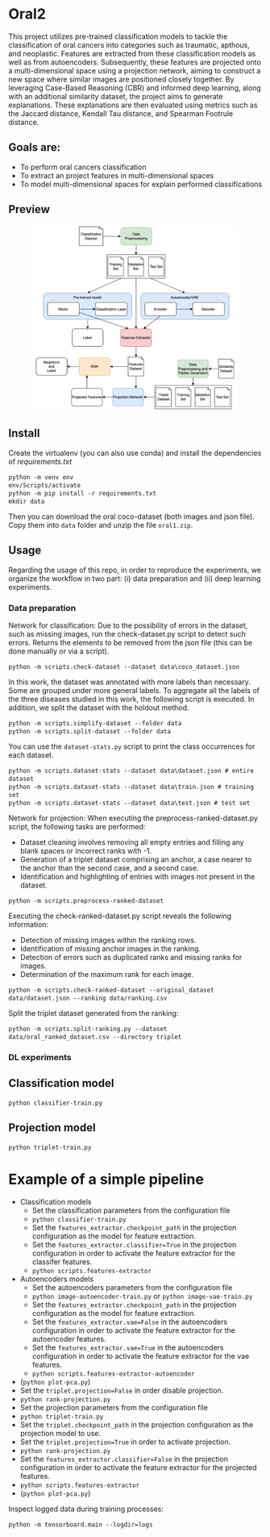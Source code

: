 # **Oral2**
This project utilizes pre-trained classification models to tackle the classification of oral cancers into categories such as traumatic, apthous, and neoplastic. Features are extracted from these classification models as well as from autoencoders. Subsequently, these features are projected onto a multi-dimensional space using a projection network, aiming to construct a new space where similar images are positioned closely together. By leveraging Case-Based Reasoning (CBR) and informed deep learning, along with an additional similarity dataset, the project aims to generate explanations. These explanations are then evaluated using metrics such as the Jaccard distance, Kendall Tau distance, and Spearman Footrule distance.

## Goals are:
- To perform oral cancers classification
- To extract an project features in multi-dimensional spaces
- To model multi-dimensional spaces for explain performed classifications 

## Preview
<p align="center">
  <img src="preview.png" alt="preview" width="400px"/> 
</p>

## Install

Create the virtualenv (you can also use conda) and install the dependencies of *requirements.txt*

```
python -m venv env
env/Scripts/activate
python -m pip install -r requirements.txt
mkdir data
```
Then you can download the oral coco-dataset (both images and json file). Copy them into `data` folder and unzip the file `oral1.zip`.

## Usage
Regarding the usage of this repo, in order to reproduce the experiments, we organize the workflow in two part: (i) data preparation and (ii) deep learning experiments.

### Data preparation
Network for classification:
Due to the possibility of errors in the dataset, such as missing images, run the check-dataset.py script to detect such errors. Returns the elements to be removed from the json file (this can be done manually or via a script).
```
python -m scripts.check-dataset --dataset data\coco_dataset.json
```
In this work, the dataset was annotated with more labels than necessary. Some are grouped under more general labels. To aggregate all the labels of the three diseases studied in this work, the following script is executed. In addition, we split the dataset with the holdout method.
```
python -m scripts.simplify-dataset --folder data
python -m scripts.split-dataset --folder data
```

You can use the `dataset-stats.py`   script to print the class occurrences for each dataset.
```
python -m scripts.dataset-stats --dataset data\dataset.json # entire dataset
python -m scripts.dataset-stats --dataset data\train.json # training set
python -m scripts.dataset-stats --dataset data\test.json # test set
```

Network for projection:
When executing the preprocess-ranked-dataset.py script, the following tasks are performed:
- Dataset cleaning involves removing all empty entries and filling any blank spaces or incorrect ranks with -1.
- Generation of a triplet dataset comprising an anchor, a case nearer to the anchor than the second case, and a second case.
- Identification and highlighting of entries with images not present in the dataset.
```
python -m scripts.preprocess-ranked-dataset
```

Executing the check-ranked-dataset.py script reveals the following information:
- Detection of missing images within the ranking rows.
- Identification of missing anchor images in the ranking.
- Detection of errors such as duplicated ranks and missing ranks for images.
- Determination of the maximum rank for each image.
```
python -m scripts.check-ranked-dataset --original_dataset data/dataset.json --ranking data/ranking.csv 
```

Split the triplet dataset generated from the ranking:
```
python -m scripts.split-ranking.py --dataset data/oral_ranked_dataset.csv --directory triplet
```


### DL experiments

## Classification model
```
python classifier-train.py
```

## Projection model
```
python triplet-train.py
```

# Example of a simple pipeline
- Classification models
  - Set the classification parameters from the configuration file
  - ```python classifier-train.py```
  - Set the `features_extractor.checkpoint_path` in the projection configuration as the model for feature extraction.
  - Set the `features_extractor.classifier=True` in the projection configuration in order to activate the feature extractor for the classifer features.
  - ```python scripts.features-extractor```
- Autoencoders models
  - Set the autoencoders parameters from the configuration file
  - ```python image-autoencoder-train.py``` or ```python image-vae-train.py```
  - Set the `features_extractor.checkpoint_path` in the projection configuration as the model for feature extraction.
  - Set the `features_extractor.vae=False` in the autoencoders configuration in order to activate the feature extractor for the autoencoder features.
  - Set the `features_extractor.vae=True` in the autoencoders configuration in order to activate the feature extractor for the vae features.
  - ```python scripts.features-extractor-autoencoder```
- (```python plot-pca.py```)
- Set the `triplet.projection=False` in order disable projection.
- ```python rank-projection.py```
- Set the projection parameters from the configuration file
- ```python triplet-train.py```
- Set the `triplet.checkpoint_path` in the projection configuration as the projection model to use.
- Set the `triplet.projection=True` in order to activate projection.
- ```python rank-projection.py```
- Set the `features_extractor.classifier=False` in the projection configuration in order to activate the feature extractor for the projected features.
- ```python scripts.features-extractor```
- (```python plot-pca.py```)


Inspect logged data during training processes:
```
python -m tensorboard.main --logdir=logs
```


